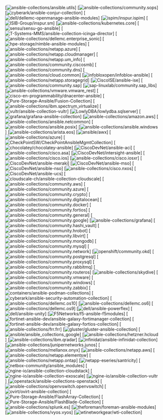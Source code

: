 [![ansible-collections/ansible.utils](https://github.com/ansible-collections/ansible.utils/workflows/Plugins%20CI/badge.svg?event=push)]
[![ansible-collections/community.sops](https://github.com/ansible-collections/community.sops/workflows/Plugins%20CI/badge.svg?event=push)]
[![cyberark/ansible-conjur-collection](https://github.com/cyberark/ansible-conjur-collection/workflows/Plugins%20CI/badge.svg?event=push)]
[![dell/dellemc-openmanage-ansible-modules](https://github.com/dell/dellemc-openmanage-ansible-modules/workflows/Plugins%20CI/badge.svg?event=push)]
[![ispim/inspur.ispim](https://github.com/ispim/inspur.ispim/workflows/Plugins%20CI/badge.svg?event=push)]
[![ISIB-Group/inspur.sm](https://github.com/ISIB-Group/inspur.sm/workflows/Plugins%20CI/badge.svg?event=push)]
[![ansible-collections/kubernetes.core](https://github.com/ansible-collections/kubernetes.core/workflows/Plugins%20CI/badge.svg?event=push)]
[![sensu/sensu-go-ansible](https://github.com/sensu/sensu-go-ansible/workflows/Plugins%20CI/badge.svg?event=push)]
[![T-Systems-MMS/ansible-collection-icinga-director](https://github.com/T-Systems-MMS/ansible-collection-icinga-director/workflows/Plugins%20CI/badge.svg?event=push)]
[![ansible-collections/dellemc.enterprise_sonic](https://github.com/ansible-collections/dellemc.enterprise_sonic/workflows/Plugins%20CI/badge.svg?event=push)]
[![hpe-storage/nimble-ansible-modules](https://github.com/hpe-storage/nimble-ansible-modules/workflows/Plugins%20CI/badge.svg?event=push)]
[![ansible-collections/netapp.azure](https://github.com/ansible-collections/netapp.azure/workflows/Plugins%20CI/badge.svg?event=push)]
[![ansible-collections/netapp.cloudmanager](https://github.com/ansible-collections/netapp.cloudmanager/workflows/Plugins%20CI/badge.svg?event=push)]
[![ansible-collections/netapp.um_info](https://github.com/ansible-collections/netapp.um_info/workflows/Plugins%20CI/badge.svg?event=push)]
[![ansible-collections/community.ciscosmb](https://github.com/ansible-collections/community.ciscosmb/workflows/Plugins%20CI/badge.svg?event=push)]
[![ansible-collections/community.dns](https://github.com/ansible-collections/community.dns/workflows/Plugins%20CI/badge.svg?event=push)]
[![ansible-collections/cloud.common](https://github.com/ansible-collections/cloud.common/workflows/Plugins%20CI/badge.svg?event=push)]
[![infobloxopen/infoblox-ansible](https://github.com/infobloxopen/infoblox-ansible/workflows/Plugins%20CI/badge.svg?event=push)]
[![ansible-collections/netapp.storagegrid](https://github.com/ansible-collections/netapp.storagegrid/workflows/Plugins%20CI/badge.svg?event=push)]
[![CiscoISE/ansible-ise](https://github.com/CiscoISE/ansible-ise/workflows/Plugins%20CI/badge.svg?event=push)]
[![ansible-collections/community.sap](https://github.com/ansible-collections/community.sap/workflows/Plugins%20CI/badge.svg?event=push)]
[![sap-linuxlab/community.sap_libs](https://github.com/sap-linuxlab/community.sap_libs/workflows/Plugins%20CI/badge.svg?event=push)]
[![ansible-collections/vmware.vmware_rest](https://github.com/ansible-collections/vmware.vmware_rest/workflows/Plugins%20CI/badge.svg?event=push)]
[![cisco-en-programmability/dnacenter-ansible](https://github.com/cisco-en-programmability/dnacenter-ansible/workflows/Plugins%20CI/badge.svg?event=push)]
[![Pure-Storage-Ansible/Fusion-Collection](https://github.com/Pure-Storage-Ansible/Fusion-Collection/workflows/Plugins%20CI/badge.svg?event=push)]
[![ansible-collections/ibm.spectrum_virtualize](https://github.com/ansible-collections/ibm.spectrum_virtualize/workflows/Plugins%20CI/badge.svg?event=push)]
[![vultr/ansible-collection-vultr](https://github.com/vultr/ansible-collection-vultr/workflows/Plugins%20CI/badge.svg?event=push)]
[![LowlyDBA/lowlydba.sqlserver](https://github.com/LowlyDBA/lowlydba.sqlserver/workflows/Plugins%20CI/badge.svg?event=push)]
[![grafana/grafana-ansible-collection](https://github.com/grafana/grafana-ansible-collection/workflows/Plugins%20CI/badge.svg?event=push)]
[![ansible-collections/amazon.aws](https://github.com/ansible-collections/amazon.aws/workflows/Plugins%20CI/badge.svg?event=push)]
[![ansible-collections/ansible.netcommon](https://github.com/ansible-collections/ansible.netcommon/workflows/Plugins%20CI/badge.svg?event=push)]
[![ansible-collections/ansible.posix](https://github.com/ansible-collections/ansible.posix/workflows/Plugins%20CI/badge.svg?event=push)]
[![ansible-collections/ansible.windows](https://github.com/ansible-collections/ansible.windows/workflows/Plugins%20CI/badge.svg?event=push)]
[![ansible-collections/arista.eos](https://github.com/ansible-collections/arista.eos/workflows/Plugins%20CI/badge.svg?event=push)]
[![ansible/awx](https://github.com/ansible/awx/workflows/Plugins%20CI/badge.svg?event=push)]
[![ansible-collections/azure](https://github.com/ansible-collections/azure/workflows/Plugins%20CI/badge.svg?event=push)]
[![CheckPointSW/CheckPointAnsibleMgmtCollection](https://github.com/CheckPointSW/CheckPointAnsibleMgmtCollection/workflows/Plugins%20CI/badge.svg?event=push)]
[![chocolatey/chocolatey-ansible](https://github.com/chocolatey/chocolatey-ansible/workflows/Plugins%20CI/badge.svg?event=push)]
[![CiscoDevNet/ansible-aci](https://github.com/CiscoDevNet/ansible-aci/workflows/Plugins%20CI/badge.svg?event=push)]
[![ansible-collections/cisco.asa](https://github.com/ansible-collections/cisco.asa/workflows/Plugins%20CI/badge.svg?event=push)]
[![CiscoDevNet/intersight-ansible](https://github.com/CiscoDevNet/intersight-ansible/workflows/Plugins%20CI/badge.svg?event=push)]
[![ansible-collections/cisco.ios](https://github.com/ansible-collections/cisco.ios/workflows/Plugins%20CI/badge.svg?event=push)]
[![ansible-collections/cisco.iosxr](https://github.com/ansible-collections/cisco.iosxr/workflows/Plugins%20CI/badge.svg?event=push)]
[![CiscoDevNet/ansible-meraki](https://github.com/CiscoDevNet/ansible-meraki/workflows/Plugins%20CI/badge.svg?event=push)]
[![CiscoDevNet/ansible-mso](https://github.com/CiscoDevNet/ansible-mso/workflows/Plugins%20CI/badge.svg?event=push)]
[![CiscoDevNet/ansible-nso](https://github.com/CiscoDevNet/ansible-nso/workflows/Plugins%20CI/badge.svg?event=push)]
[![ansible-collections/cisco.nxos](https://github.com/ansible-collections/cisco.nxos/workflows/Plugins%20CI/badge.svg?event=push)]
[![CiscoDevNet/ansible-ucs](https://github.com/CiscoDevNet/ansible-ucs/workflows/Plugins%20CI/badge.svg?event=push)]
[![cloudscale-ch/ansible-collection-cloudscale](https://github.com/cloudscale-ch/ansible-collection-cloudscale/workflows/Plugins%20CI/badge.svg?event=push)]
[![ansible-collections/community.aws](https://github.com/ansible-collections/community.aws/workflows/Plugins%20CI/badge.svg?event=push)]
[![ansible-collections/community.azure](https://github.com/ansible-collections/community.azure/workflows/Plugins%20CI/badge.svg?event=push)]
[![ansible-collections/community.crypto](https://github.com/ansible-collections/community.crypto/workflows/Plugins%20CI/badge.svg?event=push)]
[![ansible-collections/community.digitalocean](https://github.com/ansible-collections/community.digitalocean/workflows/Plugins%20CI/badge.svg?event=push)]
[![ansible-collections/community.docker](https://github.com/ansible-collections/community.docker/workflows/Plugins%20CI/badge.svg?event=push)]
[![ansible-collections/community.fortios](https://github.com/ansible-collections/community.fortios/workflows/Plugins%20CI/badge.svg?event=push)]
[![ansible-collections/community.general](https://github.com/ansible-collections/community.general/workflows/Plugins%20CI/badge.svg?event=push)]
[![ansible-collections/community.google](https://github.com/ansible-collections/community.google/workflows/Plugins%20CI/badge.svg?event=push)]
[![ansible-collections/grafana](https://github.com/ansible-collections/grafana/workflows/Plugins%20CI/badge.svg?event=push)]
[![ansible-collections/community.hashi_vault](https://github.com/ansible-collections/community.hashi_vault/workflows/Plugins%20CI/badge.svg?event=push)]
[![ansible-collections/community.hrobot](https://github.com/ansible-collections/community.hrobot/workflows/Plugins%20CI/badge.svg?event=push)]
[![ansible-collections/community.libvirt](https://github.com/ansible-collections/community.libvirt/workflows/Plugins%20CI/badge.svg?event=push)]
[![ansible-collections/community.mongodb](https://github.com/ansible-collections/community.mongodb/workflows/Plugins%20CI/badge.svg?event=push)]
[![ansible-collections/community.mysql](https://github.com/ansible-collections/community.mysql/workflows/Plugins%20CI/badge.svg?event=push)]
[![ansible-collections/community.network](https://github.com/ansible-collections/community.network/workflows/Plugins%20CI/badge.svg?event=push)]
[![openshift/community.okd](https://github.com/openshift/community.okd/workflows/Plugins%20CI/badge.svg?event=push)]
[![ansible-collections/community.postgresql](https://github.com/ansible-collections/community.postgresql/workflows/Plugins%20CI/badge.svg?event=push)]
[![ansible-collections/community.proxysql](https://github.com/ansible-collections/community.proxysql/workflows/Plugins%20CI/badge.svg?event=push)]
[![ansible-collections/community.rabbitmq](https://github.com/ansible-collections/community.rabbitmq/workflows/Plugins%20CI/badge.svg?event=push)]
[![ansible-collections/community.routeros](https://github.com/ansible-collections/community.routeros/workflows/Plugins%20CI/badge.svg?event=push)]
[![ansible-collections/skydive](https://github.com/ansible-collections/skydive/workflows/Plugins%20CI/badge.svg?event=push)]
[![ansible-collections/community.vmware](https://github.com/ansible-collections/community.vmware/workflows/Plugins%20CI/badge.svg?event=push)]
[![ansible-collections/community.windows](https://github.com/ansible-collections/community.windows/workflows/Plugins%20CI/badge.svg?event=push)]
[![ansible-collections/community.zabbix](https://github.com/ansible-collections/community.zabbix/workflows/Plugins%20CI/badge.svg?event=push)]
[![containers/ansible-podman-collections](https://github.com/containers/ansible-podman-collections/workflows/Plugins%20CI/badge.svg?event=push)]
[![cyberark/ansible-security-automation-collection](https://github.com/cyberark/ansible-security-automation-collection/workflows/Plugins%20CI/badge.svg?event=push)]
[![ansible-collections/dellemc.os10](https://github.com/ansible-collections/dellemc.os10/workflows/Plugins%20CI/badge.svg?event=push)]
[![ansible-collections/dellemc.os6](https://github.com/ansible-collections/dellemc.os6/workflows/Plugins%20CI/badge.svg?event=push)]
[![ansible-collections/dellemc.os9](https://github.com/ansible-collections/dellemc.os9/workflows/Plugins%20CI/badge.svg?event=push)]
[![dell/ansible-powerflex](https://github.com/dell/ansible-powerflex/workflows/Plugins%20CI/badge.svg?event=push)]
[![dell/ansible-unity](https://github.com/dell/ansible-unity/workflows/Plugins%20CI/badge.svg?event=push)]
[![F5Networks/f5-ansible-f5modules](https://github.com/F5Networks/f5-ansible-f5modules/workflows/Plugins%20CI/badge.svg?event=push)]
[![fortinet-ansible-dev/ansible-galaxy-fortimanager-collection](https://github.com/fortinet-ansible-dev/ansible-galaxy-fortimanager-collection/workflows/Plugins%20CI/badge.svg?event=push)]
[![fortinet-ansible-dev/ansible-galaxy-fortios-collection](https://github.com/fortinet-ansible-dev/ansible-galaxy-fortios-collection/workflows/Plugins%20CI/badge.svg?event=push)]
[![ansible-collections/frr.frr](https://github.com/ansible-collections/frr.frr/workflows/Plugins%20CI/badge.svg?event=push)]
[![gluster/gluster-ansible-collection](https://github.com/gluster/gluster-ansible-collection/workflows/Plugins%20CI/badge.svg?event=push)]
[![ansible/ansible_collections_google](https://github.com/ansible/ansible_collections_google/workflows/Plugins%20CI/badge.svg?event=push)]
[![ansible-collections/hetzner.hcloud](https://github.com/ansible-collections/hetzner.hcloud/workflows/Plugins%20CI/badge.svg?event=push)]
[![ansible-collections/ibm.qradar](https://github.com/ansible-collections/ibm.qradar/workflows/Plugins%20CI/badge.svg?event=push)]
[![infinidat/ansible-infinidat-collection](https://github.com/infinidat/ansible-infinidat-collection/workflows/Plugins%20CI/badge.svg?event=push)]
[![ansible-collections/junipernetworks.junos](https://github.com/ansible-collections/junipernetworks.junos/workflows/Plugins%20CI/badge.svg?event=push)]
[![ansible-collections/mellanox.onyx](https://github.com/ansible-collections/mellanox.onyx/workflows/Plugins%20CI/badge.svg?event=push)]
[![ansible-collections/netapp.aws](https://github.com/ansible-collections/netapp.aws/workflows/Plugins%20CI/badge.svg?event=push)]
[![ansible-collections/netapp.elementsw](https://github.com/ansible-collections/netapp.elementsw/workflows/Plugins%20CI/badge.svg?event=push)]
[![ansible-collections/netapp.ontap](https://github.com/ansible-collections/netapp.ontap/workflows/Plugins%20CI/badge.svg?event=push)]
[![netapp-eseries/santricity](https://github.com/netapp-eseries/santricity/workflows/Plugins%20CI/badge.svg?event=push)]
[![netbox-community/ansible_modules](https://github.com/netbox-community/ansible_modules/workflows/Plugins%20CI/badge.svg?event=push)]
[![ngine-io/ansible-collection-cloudstack](https://github.com/ngine-io/ansible-collection-cloudstack/workflows/Plugins%20CI/badge.svg?event=push)]
[![ngine-io/ansible-collection-exoscale](https://github.com/ngine-io/ansible-collection-exoscale/workflows/Plugins%20CI/badge.svg?event=push)]
[![ngine-io/ansible-collection-vultr](https://github.com/ngine-io/ansible-collection-vultr/workflows/Plugins%20CI/badge.svg?event=push)]
[![openstack/ansible-collections-openstack](https://opendev.org/openstack/ansible-collections-openstack/workflows/Plugins%20CI/badge.svg?event=push)]
[![ansible-collections/openvswitch.openvswitch](https://github.com/ansible-collections/openvswitch.openvswitch/workflows/Plugins%20CI/badge.svg?event=push)]
[![ovirt/ovirt-ansible-collection](https://github.com/ovirt/ovirt-ansible-collection/workflows/Plugins%20CI/badge.svg?event=push)]
[![Pure-Storage-Ansible/FlashArray-Collection](https://github.com/Pure-Storage-Ansible/FlashArray-Collection/workflows/Plugins%20CI/badge.svg?event=push)]
[![Pure-Storage-Ansible/FlashBlade-Collection](https://github.com/Pure-Storage-Ansible/FlashBlade-Collection/workflows/Plugins%20CI/badge.svg?event=push)]
[![ansible-collections/splunk.es](https://github.com/ansible-collections/splunk.es/workflows/Plugins%20CI/badge.svg?event=push)]
[![theforeman/foreman-ansible-modules](https://github.com/theforeman/foreman-ansible-modules/workflows/Plugins%20CI/badge.svg?event=push)]
[![ansible-collections/vyos.vyos](https://github.com/ansible-collections/vyos.vyos/workflows/Plugins%20CI/badge.svg?event=push)]
[![wtinetworkgear/wti-collection](https://github.com/wtinetworkgear/wti-collection/workflows/Plugins%20CI/badge.svg?event=push)]
